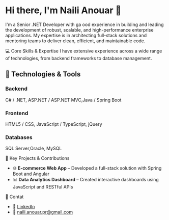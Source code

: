 #  Hi there, I'm Naili Anouar 👋

I'm a Senior .NET Developer with ga ood experience in building and leading the development of robust, scalable, and high-performance enterprise applications. My expertise is in architecting full-stack solutions and mentoring teams to deliver clean, efficient, and maintainable code.

💻 Core Skills & Expertise
I have extensive experience across a wide range of technologies, from backend frameworks to database management.

## 🚀 Technologies & Tools

### Backend
C# / .NET, ASP.NET / ASP.NET MVC,Java / Spring Boot

### Frontend
HTML5 / CSS, JavaScript / TypeScript, jQuery

### Databases
SQL Server,Oracle, MySQL

🚀 Key Projects & Contributions

- 🌐 **E-commerce Web App** – Developed a full-stack solution with Spring Boot and Angular
- 📊 **Data Analytics Dashboard** – Created interactive dashboards using JavaScript and RESTful APIs

🤝 Contat

- 💼 [LinkedIn](https://lpgte.github.io/nailianouar/)
- 📧 naili.anouar.pr@gmail.com
